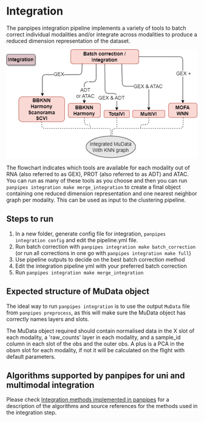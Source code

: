 # Integration

The panpipes integration pipeline implements a variety of tools to batch correct individual modalities and/or integrate across modalities to produce a reduced dimension representation of the dataset.

![integration_flowchart](../img/integration_coloured.drawio.png)

The flowchart indicates which tools are available for each modality out of RNA (also referred to as GEX), PROT (also referred to as ADT) and ATAC. You can run as many of these tools as you choose and then you can run `panpipes integration make merge_integration` to create a final object containing one reduced dimension representation and one nearest neighbor graph per modality. This can be used as input to the clustering pipeline.

## Steps to run

1. In a new folder, generate config file for integration,
    `panpipes integration config` and edit the pipeline.yml file.
2. Run batch correction with
    `panpipes integration make batch_correction` (or run all corrections
    in one go with `panpipes integration make full`)
3. Use pipeline outputs to decide on the best batch correction method
4. Edit the integration pipeline yml with your preferred batch
    correction
5. Run `panpipes integration make merge_integration`

## Expected structure of MuData object

The ideal way to run `panpipes integration` is to use the output `MuData` file from `panpipes preprocess`, as this will make sure the MuData object has correctly names layers and slots.

The MuData object required should contain normalised data in the X slot of each modality,  a 'raw_counts' layer in each modality, and a sample_id column in each slot of the obs and the outer obs. A plus is a PCA in the obsm slot for each modality, if not it will be calculated on the flight with default parameters.

 ## Algorithms supported by panpipes for uni and multimodal integration 
 Please check [Integration methods implemented in panpipes](https://github.com/DendrouLab/panpipes/blob/docs_g/docs/usage/integration_methods.md)  for a description of the algorithms and source references for the methods used in the integration step. 

